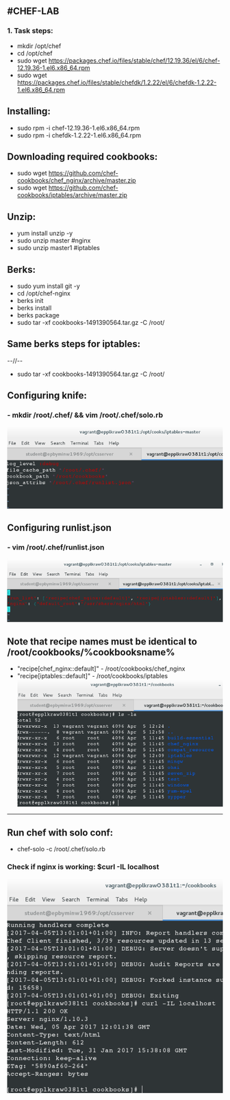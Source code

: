 #CHEF-LAB
---

### 1. Task steps:
 - mkdir /opt/chef
 - cd /opt/chef
 - sudo wget https://packages.chef.io/files/stable/chef/12.19.36/el/6/chef-12.19.36-1.el6.x86_64.rpm
 - sudo wget https://packages.chef.io/files/stable/chefdk/1.2.22/el/6/chefdk-1.2.22-1.el6.x86_64.rpm

## Installing:
 - sudo rpm -i chef-12.19.36-1.el6.x86_64.rpm 
 - sudo rpm -i chefdk-1.2.22-1.el6.x86_64.rpm

## Downloading required cookbooks:
 - sudo wget https://github.com/chef-cookbooks/chef_nginx/archive/master.zip
 - sudo wget https://github.com/chef-cookbooks/iptables/archive/master.zip
 
## Unzip:
 - yum install unzip -y
 - sudo unzip master #nginx
 - sudo unzip master1 #iptables
## Berks:
 - sudo yum install git -y
 - cd /opt/chef-nginx
 - berks init
 - berks install
 - berks package
 - sudo tar -xf cookbooks-1491390564.tar.gz -C /root/
## Same berks steps for iptables:
 --//--
 - sudo tar -xf cookbooks-1491390564.tar.gz -C /root/
## Configuring knife:
 ### - mkdir /root/.chef/ && vim /root/.chef/solo.rb
   ![alt tag](https://raw.githubusercontent.com/hopetds/chef-lab/task6/pics/solo.png)
## Configuring runlist.json
 ### - vim /root/.chef/runlist.json
   ![alt tag](https://raw.githubusercontent.com/hopetds/chef-lab/task6/pics/runlist.png)
## Note that  recipe names must be identical to /root/cookbooks/%cookbooksname%
 - "recipe[chef_nginx::default]" - /root/cookbooks/chef_nginx
 - "recipe[iptables::default]" - /root/cookbooks/iptables
   ![alt tag](https://raw.githubusercontent.com/hopetds/chef-lab/task6/pics/cooks.png)
---
## Run chef with solo conf:
 - chef-solo -c /root/.chef/solo.rb
### Check if nginx is working: $curl -IL localhost
   ![alt tag](https://raw.githubusercontent.com/hopetds/chef-lab/task6/pics/curl.png)
